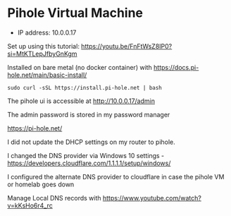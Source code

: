 # Pihole Virtual Machine

- IP address: 10.0.0.17

Set up using this tutorial: https://youtu.be/FnFtWsZ8IP0?si=MtKTLepJfbyGnKgm

Installed on bare metal (no docker container) with https://docs.pi-hole.net/main/basic-install/

`sudo curl -sSL https://install.pi-hole.net | bash`

The pihole ui is accessible at http://10.0.0.17/admin

The admin password is stored in my password manager

https://pi-hole.net/

I did not update the DHCP settings on my router to pihole.

I changed the DNS provider via Windows 10 settings - https://developers.cloudflare.com/1.1.1.1/setup/windows/

I configured the alternate DNS provider to cloudflare in case the pihole VM or homelab goes down

Manage Local DNS records with https://www.youtube.com/watch?v=kKsHo6r4_rc
